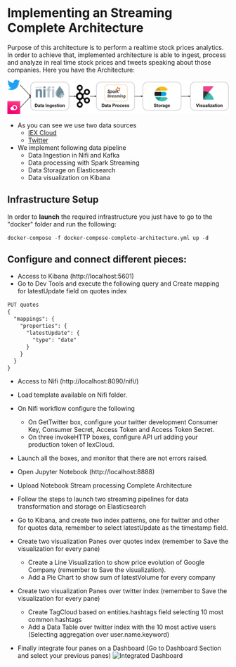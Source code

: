 # Implementing an Streaming Complete Architecture

Purpose of this architecture is to perform a realtime stock prices analytics. In order to achieve that, implemented architecture is able to ingest, process and analyze in real time stock prices and tweets speaking about those companies. 
Here you have the Architecture:

![Architecture](../img/completeArchitecture.png)

* As you can see we use two data sources
    * [IEX Cloud](https://iexcloud.io/)
    * [Twitter](https://developer.twitter.com/)
* We implement following data pipeline
    * Data Ingestion in Nifi and Kafka
    * Data processing with Spark Streaming
    * Data Storage on Elasticsearch
    * Data visualization on Kibana

## Infrastructure Setup

In order to **launch** the required infrastructure you just have to go to the "docker" folder and run the following:

```
docker-compose -f docker-compose-complete-architecture.yml up -d
```

## Configure and connect different pieces:

* Access to Kibana (http://localhost:5601)
* Go to Dev Tools and execute the following query and Create mapping for latestUpdate field on quotes index
```
PUT quotes
{
  "mappings": {
    "properties": {
      "latestUpdate": {
        "type": "date" 
      }
    }
  }
}
```


* Access to Nifi (http://localhost:8090/nifi/)
* Load template available on Nifi folder. 
* On Nifi workflow configure the following
	* On GetTwitter box, configure your twitter development Consumer Key, Consumer Secret, Access Token and Access Token Secret.
	* On three invokeHTTP boxes, configure API url adding your production token of IexCloud. 
* Launch all the boxes, and monitor that there are not errors raised. 
* Open Jupyter Notebook (http://localhost:8888)
* Upload Notebook Stream processing Complete Architecture
* Follow the steps to launch two streaming pipelines for data transformation and storage on Elasticsearch
* Go to Kibana, and create two index patterns, one for twitter and other for quotes data, remember to select latestUpdate as the timestamp field. 
* Create two visualization Panes over quotes index (remember to Save the visualization for every pane)
	* Create a Line Visualization to show price evolution of Google Company (remember to Save the visualization).
	* Add a Pie Chart to show sum of latestVolume for every company

* Create two visualization Panes over twitter index (remember to Save the visualization for every pane)
	* Create TagCloud based on entities.hashtags field selecting 10 most common hashtags
	* Add a Data Table over twitter index with the 10 most active users (Selecting aggregation over user.name.keyword)

* Finally integrate four panes on a Dashboard (Go to Dashboard Section and select your previous panes)
	![Integrated Dashboard](../img/Dashboard.png)
	
